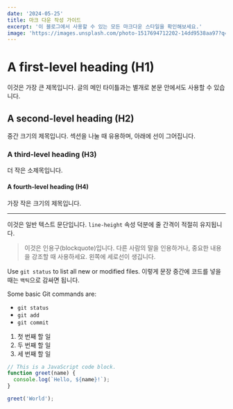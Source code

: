 ```yaml
---
date: '2024-05-25'
title: 마크 다운 작성 가이드
excerpt: '이 블로그에서 사용할 수 있는 모든 마크다운 스타일을 확인해보세요.'
image: 'https://images.unsplash.com/photo-1517694712202-14dd9538aa97?q=80&w=1470'
---
```


# A first-level heading (H1)
이것은 가장 큰 제목입니다. 글의 메인 타이틀과는 별개로 본문 안에서도 사용할 수 있습니다.

## A second-level heading (H2)
중간 크기의 제목입니다. 섹션을 나눌 때 유용하며, 아래에 선이 그어집니다.

### A third-level heading (H3)
더 작은 소제목입니다.

#### A fourth-level heading (H4)
가장 작은 크기의 제목입니다.

---

이것은 일반 텍스트 문단입니다. `line-height` 속성 덕분에 줄 간격이 적절히 유지됩니다.

> 이것은 인용구(blockquote)입니다. 다른 사람의 말을 인용하거나, 중요한 내용을 강조할 때 사용하세요. 왼쪽에 세로선이 생깁니다.

Use `git status` to list all new or modified files. 이렇게 문장 중간에 코드를 넣을 때는 `백틱`으로 감싸면 됩니다.

Some basic Git commands are:
- `git status`
- `git add`
- `git commit`

1. 첫 번째 할 일
2. 두 번째 할 일
3. 세 번째 할 일

```javascript
// This is a JavaScript code block.
function greet(name) {
  console.log(`Hello, ${name}!`);
}

greet('World');
